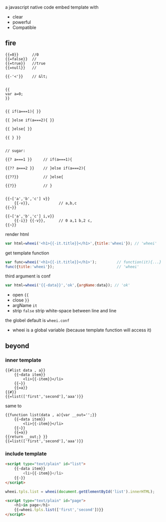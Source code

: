 
a javascript native code embed template with

* clear
* powerful
* Compatible

## fire

```
{{=0}}      //0
{{=false}}  //
{{=true}}   //true
{{=null}}   //

{{-'<'}}    // &lt;


{{
var a=0;
}}


{{ if(a===1){ }}

{{ }else if(a===2){ }}

{{ }else{ }}

{{ } }}


// sugar:

{{? a===1 }}     // if(a===1){

{{?? a===2 }}    // }else if(a===2){

{{??}}           // }else{

{{?}}            // }


{{~['a','b','c'] v}}
    {{-v}},             // a,b,c
{{~}}

{{~['a','b','c'] i,v}}
    {{-i}} {{-v}},      // 0 a,1 b,2 c,
{{~}}

```

render html

```javascript
var html=wheei('<h1>{{-it.title}}</h1>',{title:'wheei'}); // 'wheei'
```

get template function

```javascript
var func=wheei('<h1>{{-it.title}}</h1>');         // function(it){...}
func({title:'wheei'});                            // 'wheei'
```

third argument is conf

```javascript
var html=wheei('{{-data}}','ok',{argName:data}); // 'ok'
```

* open    `{{`
* close   `}}`
* argName `it`
* strip   `false`     strip white-space between line and line

the globel default is `wheei.conf`

* wheei is a global variable (because template function will access it)

## beyond

### inner template

```
{{#list data , a}}
    {{~data item}}
        <li>{{-item}}</li>
    {{~}}
    {{=a}}
{{#}}
{{=list(['first','second'],'aaa')}}
```

same to

```
{{function list(data , a){var __out='';}}
    {{~data item}}
        <li>{{-item}}</li>
    {{~}}
    {{=a}}
{{return __out;} }}
{{=list(['first','second'],'aaa')}}
```

### include template

```html
<script type="text/plain" id="list">
    {{~data item}}
        <li>{{-item}}</li>
    {{~}}
</script>
```

```javascript
wheei.tpls.list = wheei(document.getElementById('list').innerHTML);
```

```html
<script type="text/plain" id="page">
    <h1>in page</h1>
    {{=wheei.tpls.list(['first','second'])}}
</script>
```